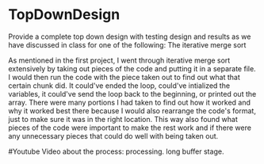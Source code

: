 # TopDownDesign
Provide a complete top down design with testing design and results as we have discussed in class for one of the following:  The iterative merge sort

<p>
  As mentioned in the first project, I went through iterative merge sort extensively by taking out pieces of the code and putting it in a separate file. I would then run the code with the piece taken out to find out what that certain chunk did. It could've ended the loop, could've intialized the variables, it could've send the loop back to the beginning, or printed out the array. There were many portions I had taken to find out how it worked and why it worked best there because I would also rearrange the code's format, just to make sure it was in the right location. This way also found what pieces of the code were important to make the rest work and if there were any unnecessary pieces that could do well with being taken out. 
  
  #Youtube
  Video about the process: processing. long buffer stage.
